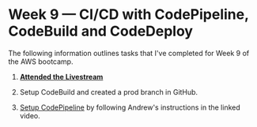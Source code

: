 # Week 9 — CI/CD with CodePipeline, CodeBuild and CodeDeploy

The following information outlines tasks that I've completed for Week 9 of the AWS bootcamp.

1. **[Attended the Livestream](https://www.youtube.com/watch?v=DLYfI0ehMZE&list=PLBfufR7vyJJ7k25byhRXJldB5AiwgNnWv&index=81&pp=iAQB)**

2. Setup CodeBuild and created a prod branch in GitHub.

3. [Setup CodePipeline](https://www.youtube.com/watch?v=EAudiRT9Alw&list=PLBfufR7vyJJ7k25byhRXJldB5AiwgNnWv&index=83&pp=iAQB) by following Andrew's instructions in the linked video.
